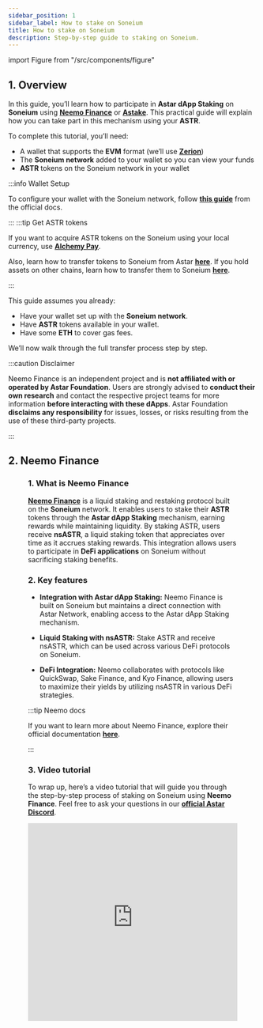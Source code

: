 ```yaml
---
sidebar_position: 1
sidebar_label: How to stake on Soneium
title: How to stake on Soneium
description: Step-by-step guide to staking on Soneium.
---
```


import Figure from "/src/components/figure"

## 1. Overview

In this guide, you’ll learn how to participate in **Astar dApp Staking** on **Soneium** using [**Neemo Finance**](https://neemo.finance/) or [**Astake**](https://www.astake.dev/). This practical guide will explain how you can take part in this mechanism using your **ASTR**.

To complete this tutorial, you’ll need:

- A wallet that supports the **EVM** format (we’ll use [**Zerion**](https://zerion.io/))
- The **Soneium network** added to your wallet so you can view your funds
- **ASTR** tokens on the Soneium network in your wallet

:::info Wallet Setup

To configure your wallet with the Soneium network, follow [**this guide**](https://docs.soneium.org/docs/users/wallets) from the official docs.

:::
:::tip Get ASTR tokens

If you want to acquire ASTR tokens on the Soneium using your local currency, use [**Alchemy Pay**](https://ramp.alchemypay.org/#/index).

Also, learn how to transfer tokens to Soneium from Astar [**here**](/docs/use/how-to-guides/soneium/transfer-tokens/from-astar-to-soneium.md). If you hold assets on other chains, learn how to transfer them to Soneium [**here**](/docs/use/how-to-guides/soneium/transfer-tokens/from-ethereum-to-soneium.md).

:::

This guide assumes you already:

- Have your wallet set up with the **Soneium network**.
- Have **ASTR** tokens available in your wallet.
- Have some **ETH** to cover  gas fees.

We’ll now walk through the full transfer process step by step.

:::caution Disclaimer

Neemo Finance is an independent project and is **not affiliated with or operated by Astar Foundation**. Users are strongly advised to **conduct their own research** and contact the respective project teams for more information **before interacting with these dApps**. Astar Foundation **disclaims any responsibility** for issues, losses, or risks resulting from the use of these third-party projects.

:::

## 2. Neemo Finance

<Figure caption="" src={require('/docs/use/how-to-guides/soneium/dapp-staking/images/neemo-soneium.jpeg').default} width="100%" />

### 1. What is Neemo Finance

[**Neemo Finance**](https://neemo.finance/) is a liquid staking and restaking protocol built on the **Soneium** network. It enables users to stake their **ASTR** tokens through the **Astar dApp Staking** mechanism, earning rewards while maintaining liquidity. By staking ASTR, users receive **nsASTR**, a liquid staking token that appreciates over time as it accrues staking rewards. This integration allows users to participate in **DeFi applications** on Soneium without sacrificing staking benefits.

### 2. Key features

- **Integration with Astar dApp Staking:** Neemo Finance is built on Soneium but maintains a direct connection with Astar Network, enabling access to the Astar dApp Staking mechanism.

- **Liquid Staking with nsASTR:** Stake ASTR and receive nsASTR, which can be used across various DeFi protocols on Soneium.

- **DeFi Integration:** Neemo collaborates with protocols like QuickSwap, Sake Finance, and Kyo Finance, allowing users to maximize their yields by utilizing nsASTR in various DeFi strategies.

:::tip Neemo docs

If you want to learn more about Neemo Finance, explore their official documentation [**here**](https://docs.neemo.finance/).

:::

### 3. Video tutorial 

To wrap up, here’s a video tutorial that will guide you through the step-by-step process of staking on Soneium using **Neemo Finance**. Feel free to ask your questions in our [**official Astar Discord**](https://discord.com/invite/AstarNetwork).

<iframe 
  width="100%" 
  height="400" 
  src="https://www.youtube.com/embed/JO3Cj_pfl8U"
  title="Transfer ASTR from Soneium to Astar L1" 
  frameBorder="0" 
  allow="accelerometer; autoplay; clipboard-write; encrypted-media; gyroscope; picture-in-picture" 
  allowFullScreen
/>

:::caution Disclaimer

Astake is an independent project and is **not affiliated with or operated by Astar Foundation**. Users are strongly advised to **conduct their own research** and contact the respective project teams for more information **before interacting with these dApps**. Astar Foundation **disclaims any responsibility** for issues, losses, or risks resulting from the use of these third-party projects.

:::

## 3. Astake

<Figure caption="" src={require('/docs/use/how-to-guides/soneium/dapp-staking/images/astake-soneium.jpeg').default} width="100%" />

### 1. What is Astake

[**Astake**](https://www.astake.dev/) is built on a secure, reliable framework, making it simple for users to take part in **Astar dApp Staking**. Their protocol is designed enhance the overall liquidity and stability of the ecosystem. By leveraging advanced security measures and a user-friendly interface, Astake aims to become an integral part of **Astar**'s and **Soneium**’s financial landscape. It's a liquid staking protocol that uses **ASTR**.

### 2. Key features

- **Built on Astar dApp Staking:** Astake integrates directly with the Astar dApp Staking mechanism, allowing users to earn staking rewards by supporting dApps on both Soneium and Astar.

- **Liquid Staking with wstASTR:** Stake ASTR and receive wstASTR, a non-rebasing, ERC-4626-based liquid staking token. Its value increases over time, and it can be used in DeFi without interrupting staking rewards.

- **Secure, DeFi-Ready & Easy to Use:** Audited by PeckShield and designed with user experience in mind, Astake provides a secure and intuitive interface. wstASTR is supported by DeFi protocols like Sake, Kyo, and SoneX to unlock extra yield.

:::tip Astake docs

If you want to learn more about Astake, explore their official documentation [**here**](https://astakes-organization.gitbook.io/doc).

:::

### 3. Video tutorial 

To wrap up, here’s a video tutorial that will guide you through the step-by-step process of staking on Soneium using **Astake**. Feel free to ask your questions in our [**official Astar Discord**](https://discord.com/invite/AstarNetwork).

<iframe 
  width="100%" 
  height="400" 
  src="https://www.youtube.com/embed/141xc3R2kbk"
  title="Transfer ASTR from Soneium to Astar L1" 
  frameBorder="0" 
  allow="accelerometer; autoplay; clipboard-write; encrypted-media; gyroscope; picture-in-picture" 
  allowFullScreen
/>